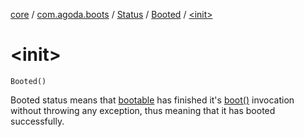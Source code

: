 [core](../../../index.md) / [com.agoda.boots](../../index.md) / [Status](../index.md) / [Booted](index.md) / [&lt;init&gt;](./-init-.md)

# &lt;init&gt;

`Booted()`

Booted status means that [bootable](../../-bootable/index.md) has finished it's [boot()](../../-bootable/boot.md) invocation
without throwing any exception, thus meaning that it has booted successfully.

